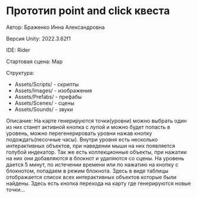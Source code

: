 <h1>Прототип point and click квеста</h1>
Автор: Браженко Инна Александровна

<p>Версия Unity: 2022.3.62f1</p>
<p>IDE: Rider</p>
<p>Стартовая сцена: Map</p>
Структура:
<ul><li>Assets/Scripts/ - скрипты </li>
    <li>Assets/Images/ -  изображения</li>
    <li>Assets/Prefabs/ - префабы </li>
    <li>Assets/Scenes/ - сцены</li>
    <li>Assets/Sounds/ - звуки</li></ul>
<p>Описание:
    На карте генерируются точки(уровни) можно выбрать один из них 
станет активной кнопка с лупой и можно будет попасть в уровень, 
можно перегенерировать уровни нажав кнопку подождать(песочные часы). 
Внутри уровня есть несколько интерактивных объектов, при наведении мыши на них появляется голубой индекатор.
Так же есть коллекционные объекты, при нажатии на них они добавляются в блокнот и удаляются со сцены. 
На уровень дается 5 минут, по истечении времени или по нажатию на кнопку c блокнотом, попадаем в режим блокнота. 
Здесь в виде таблицы отображается список всех интерактивных объектов которые были найдены. 
Здесь есть кнопка перехода на карту где генерируются новые точки...</p>